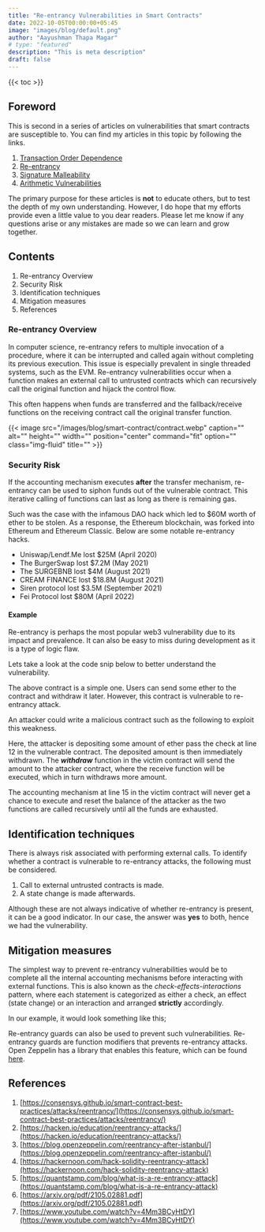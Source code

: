 ```yaml
---
title: "Re-entrancy Vulnerabilities in Smart Contracts"
date: 2022-10-05T00:00:00+05:45
image: "images/blog/default.png"
author: "Aayushman Thapa Magar"
# type: "featured"
description: "This is meta description"
draft: false
---
```


{{< toc >}}

## Foreword

This is second in a series of articles on vulnerabilities that smart contracts are susceptible to. You can find my articles in this topic by following the links.

1. [Transaction Order Dependence](/blog/transaction-order-dependence-vulnerabilities-on-smart-contracts/)
2. [Re-entrancy](/blog/re-entrancy-vulnerabilities-in-smart-contracts/)
3. [Signature Malleability](/blog/signature-malleability-vulnerabilities-in-smart-contracts/)
4. [Arithmetic Vulnerabilities](/blog/arithmetic-vulnerabilities-in-smart-contracts/)

The primary purpose for these articles is **not** to educate others, but to test the depth of my own understanding. However, I do hope that my efforts provide even a little value to you dear readers. Please let me know if any questions arise or any mistakes are made so we can learn and grow together.

## Contents

1.  Re-entrancy Overview
2.  Security Risk
3.  Identification techniques
4.  Mitigation measures
5.  References

### Re-entrancy Overview
In computer science, re-entrancy refers to multiple invocation of a procedure, where it can be interrupted and called again without completing its previous execution. This issue is especially prevalent in single threaded systems, such as the EVM. Re-entrancy vulnerabilities occur when a function makes an external call to untrusted contracts which can recursively call the original function and hijack the control flow.

This often happens when funds are transferred and the fallback/receive functions on the receiving contract call the original transfer function.

{{< image src="/images/blog/smart-contract/contract.webp" caption="" alt="" height="" width="" position="center" command="fit" option="" class="img-fluid" title="" >}}

### Security Risk
If the accounting mechanism executes **after** the transfer mechanism, re-entrancy can be used to siphon funds out of the vulnerable contract. This iterative calling of functions can last as long as there is remaining gas.

Such was the case with the infamous DAO hack which led to $60M worth of ether to be stolen. As a response, the Ethereum blockchain, was forked into Ethereum and Ethereum Classic. Below are some notable re-entrancy hacks.

*   Uniswap/Lendf.Me lost $25M (April 2020)
*   The BurgerSwap lost $7.2M (May 2021)
*   The SURGEBNB lost $4M (August 2021)
*   CREAM FINANCE lost $18.8M (August 2021)
*   Siren protocol lost $3.5M (September 2021)
*   Fei Protocol lost $80M (April 2022)

#### Example

Re-entrancy is perhaps the most popular web3 vulnerability due to its impact and prevalence. It can also be easy to miss during development as it is a type of logic flaw.

Lets take a look at the code snip below to better understand the vulnerability.

<script src="https://gist.github.com/AayushmanThapaMagar/0233892b0bdb13744f16428d71603804.js"></script>

The above contract is a simple one. Users can send some ether to the contract and withdraw it later. However, this contract is vulnerable to re-entrancy attack.

An attacker could write a malicious contract such as the following to exploit this weakness.

<script src="https://gist.github.com/AayushmanThapaMagar/57d0298b9fbfdf17f92075c387eea78a.js"></script>

Here, the attacker is depositing some amount of ether pass the check at line 12 in the vulnerable contract. The deposited amount is then immediately withdrawn. The **_withdraw_** function in the victim contract will send the amount to the attacker contract, where the receive function will be executed, which in turn withdraws more amount.

The accounting mechanism at line 15 in the victim contract will never get a chance to execute and reset the balance of the attacker as the two functions are called recursively until all the funds are exhausted.

## Identification techniques
There is always risk associated with performing external calls. To identify whether a contract is vulnerable to re-entrancy attacks, the following must be considered.

1.  Call to external untrusted contracts is made.
2.  A state change is made afterwards.

Although these are not always indicative of whether re-entrancy is present, it can be a good indicator. In our case, the answer was **yes** to both, hence we had the vulnerability.

## Mitigation measures
The simplest way to prevent re-entrancy vulnerabilities would be to complete all the internal accounting mechanisms before interacting with external functions. This is also known as the _check-effects-interactions_ pattern, where each statement is categorized as either a check, an effect (state change) or an interaction and arranged **strictly** accordingly.

In our example, it would look something like this;

<script src="https://gist.github.com/AayushmanThapaMagar/3869dec0ce2f4d55ca98e02248dd7ca3.js"></script>

Re-entrancy guards can also be used to prevent such vulnerabilities. Re-entrancy guards are function modifiers that prevents re-entrancy attacks. Open Zeppelin has a library that enables this feature, which can be found [here](https://github.com/OpenZeppelin/openzeppelin-contracts-upgradeable/blob/master/contracts/security/ReentrancyGuardUpgradeable.sol).

## References

1.  [https://consensys.github.io/smart-contract-best-practices/attacks/reentrancy/](https://consensys.github.io/smart-contract-best-practices/attacks/reentrancy/)
2.  [https://hacken.io/education/reentrancy-attacks/](https://hacken.io/education/reentrancy-attacks/)
3.  [https://blog.openzeppelin.com/reentrancy-after-istanbul/](https://blog.openzeppelin.com/reentrancy-after-istanbul/)
4.  [https://hackernoon.com/hack-solidity-reentrancy-attack](https://hackernoon.com/hack-solidity-reentrancy-attack)
5.  [https://quantstamp.com/blog/what-is-a-re-entrancy-attack](https://quantstamp.com/blog/what-is-a-re-entrancy-attack)
6.  [https://arxiv.org/pdf/2105.02881.pdf](https://arxiv.org/pdf/2105.02881.pdf)
7.  [https://www.youtube.com/watch?v=4Mm3BCyHtDY](https://www.youtube.com/watch?v=4Mm3BCyHtDY)